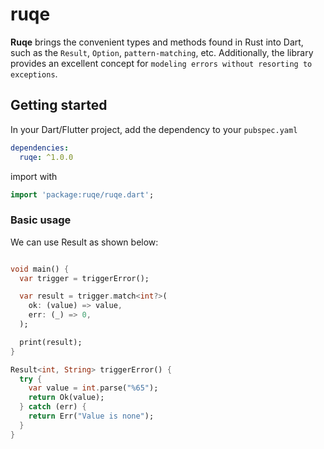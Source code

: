 # ruqe

**Ruqe** brings the convenient types and methods found in Rust into Dart, such as
the `Result`, `Option`, `pattern-matching`, etc. Additionally, the library provides
an excellent concept for `modeling errors without resorting to exceptions`.

## Getting started

In your Dart/Flutter project, add the dependency to your `pubspec.yaml`

```yaml
dependencies:
  ruqe: ^1.0.0
```

import with

```dart
import 'package:ruqe/ruqe.dart';
```

### Basic usage

We can use Result as shown below:

```dart

void main() {
  var trigger = triggerError();

  var result = trigger.match<int?>(
    ok: (value) => value,
    err: (_) => 0,
  );

  print(result);
}

Result<int, String> triggerError() {
  try {
    var value = int.parse("%65");
    return Ok(value);
  } catch (err) {
    return Err("Value is none");
  }
}
```
